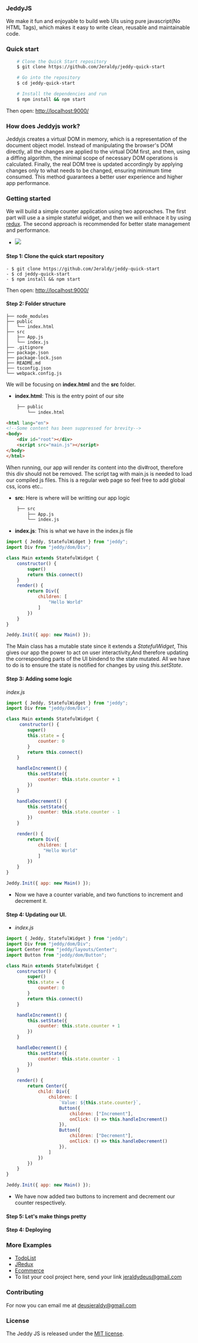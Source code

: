 ### JeddyJS
We make it fun and enjoyable to build web UIs using pure javascript(No HTML Tags),
which makes it easy to write clean, reusable and maintainable code.

### Quick start
```sh
    # Clone the Quick Start repository
    $ git clone https://github.com/Jeraldy/jeddy-quick-start

    # Go into the repository
    $ cd jeddy-quick-start

    # Install the dependencies and run
    $ npm install && npm start
```
Then open: [http://localhost:9000/](http://localhost:9000/)

### How does Jeddyjs work?
Jeddyjs creates a virtual DOM in memory, which is a representation of the document object model. Instead of manipulating the browser's DOM directly, all the changes are applied to the virtual DOM first, and then, using a diffing algorithm, the minimal scope of necessary DOM operations is calculated. Finally, the real DOM tree is updated accordingly by applying changes only to what needs to be changed, ensuring minimum time consumed. This method guarantees a better user experience and higher app performance.

### Getting started
We will build a simple counter application using two approaches. The first part will use a a simple stateful widget, and then we will enhnace it by using [redux](https://redux.js.org/). The second approach is recommended for better state management and performance.
 - ![](counter.PNG)
#### Step 1: Clone the quick start repository
    - $ git clone https://github.com/Jeraldy/jeddy-quick-start
    - $ cd jeddy-quick-start
    - $ npm install && npm start
Then open: [http://localhost:9000/](http://localhost:9000/)

#### Step 2: Folder structure

    ├── node_modules
    ├── public
    │   └── index.html
    ├── src
    │   ├── App.js
    │   └── index.js
    ├── .gitignore
    ├── package.json
    ├── package-lock.json
    ├── README.md
    ├── tsconfig.json
    └── webpack.config.js
We will be focusing on **index.html** and the **src** folder.
- **index.html**: This is the entry point of our site
```sh
    ├── public
        └── index.html
```
```html
<html lang="en">
<!--Some content has been suppressed for brevity-->
<body>
    <div id="root"></div>
	<script src="main.js"></script>
</body>
</html>
```
When running, our app will render its content into the div#root, therefore this div
should not be removed. The script tag with main.js is needed to load our compiled js files.
This is a regular web page so feel free to add global css, icons etc..

- **src**: Here is where will be writting our app logic
```sh
    ├── src
        ├── App.js
        └── index.js
```
  - **index.js**: This is what we have in the index.js file
```js
import { Jeddy, StatefulWidget } from "jeddy";
import Div from "jeddy/dom/Div";

class Main extends StatefulWidget {
    constructor() {
        super()
        return this.connect()
    }
    render() {
        return Div({
            children: [
                "Hello World"
            ]
        })
    }
}

Jeddy.Init({ app: new Main() });
```
The Main class has a mutable state since it extends a *StatefulWidget*,
This gives our app the power to act on user interactivity,And therefore updating the corresponding parts of the UI bindend to the state mutated. All we have to do is to ensure the state is notified for changes by 
using *this.setState*.

#### Step 3: Adding some logic
*index.js*
```js
import { Jeddy, StatefulWidget } from "jeddy";
import Div from "jeddy/dom/Div";

class Main extends StatefulWidget {
     constructor() {
        super()
        this.state = {
            counter: 0
        }
        return this.connect()
    }

    handleIncrement() {
        this.setState({
            counter: this.state.counter + 1
        })
    }

    handleDecrement() {
        this.setState({
            counter: this.state.counter - 1
        })
    }

    render() {
        return Div({
            children: [
              "Hello World"
            ]
        })
    }
}

Jeddy.Init({ app: new Main() });
```
 - Now we have a counter variable, and two functions to increment and decrement it.
#### Step 4: Updating our UI.
 - *index.js*
```js
import { Jeddy, StatefulWidget } from "jeddy";
import Div from "jeddy/dom/Div";
import Center from "jeddy/layouts/Center";
import Button from "jeddy/dom/Button";

class Main extends StatefulWidget {
    constructor() {
        super()
        this.state = {
            counter: 0
        }
        return this.connect()
    }

    handleIncrement() {
        this.setState({
            counter: this.state.counter + 1
        })
    }

    handleDecrement() {
        this.setState({
            counter: this.state.counter - 1
        })
    }

    render() {
        return Center({
            child: Div({
                children: [
                    `Value: ${this.state.counter}`,
                    Button({
                        children: ["Increment"],
                        onClick: () => this.handleIncrement()
                    }),
                    Button({
                        children: ["Decrement"],
                        onClick: () => this.handleDecrement()
                    }),
                ]
            })
        })
    }
}

Jeddy.Init({ app: new Main() });
 ```
- We have now added two buttons to increment and decrement our counter respectively.

#### Step 5: Let's make things pretty


#### Step 4: Deploying


### More Examples
- [TodoList](https://en.wikipedia.org/wiki/Unit_testing)
- [JRedux](https://en.wikipedia.org/wiki/Unit_testing)
- [Ecommerce](https://en.wikipedia.org/wiki/Unit_testing)
- To list your cool project here, send your link [jeraldydeus@gmail.com](jeraldydeus@gmail.com)


### Contributing
 For now you can email me at deusjeraldy@gmail.com

### License
The Jeddy JS is released under the
[MIT license](https://opensource.org/licenses/MIT).